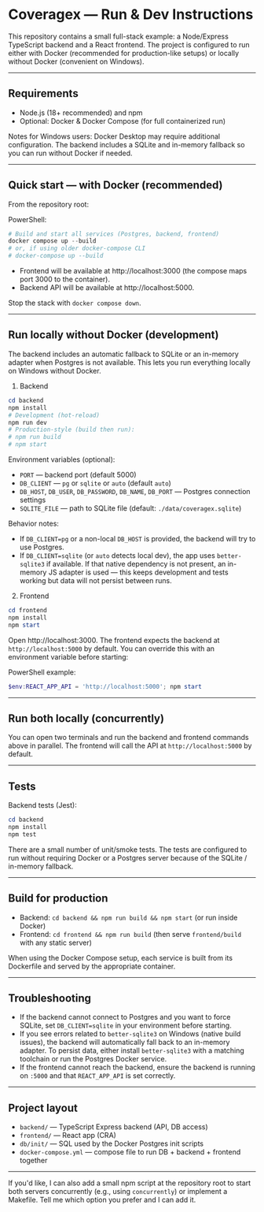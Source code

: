 # Coveragex — Run & Dev Instructions

This repository contains a small full-stack example: a Node/Express TypeScript backend and a React frontend. The project is configured to run either with Docker (recommended for production-like setups) or locally without Docker (convenient on Windows).

---

## Requirements

- Node.js (18+ recommended) and npm
- Optional: Docker & Docker Compose (for full containerized run)

Notes for Windows users: Docker Desktop may require additional configuration. The backend includes a SQLite and in-memory fallback so you can run without Docker if needed.

---

## Quick start — with Docker (recommended)

From the repository root:

PowerShell:

```powershell
# Build and start all services (Postgres, backend, frontend)
docker compose up --build
# or, if using older docker-compose CLI
# docker-compose up --build
```

- Frontend will be available at http://localhost:3000 (the compose maps port 3000 to the container).
- Backend API will be available at http://localhost:5000.

Stop the stack with `docker compose down`.

---

## Run locally without Docker (development)

The backend includes an automatic fallback to SQLite or an in-memory adapter when Postgres is not available. This lets you run everything locally on Windows without Docker.

1) Backend

```powershell
cd backend
npm install
# Development (hot-reload)
npm run dev
# Production-style (build then run):
# npm run build
# npm start
```

Environment variables (optional):
- `PORT` — backend port (default 5000)
- `DB_CLIENT` — `pg` or `sqlite` or `auto` (default `auto`)
- `DB_HOST`, `DB_USER`, `DB_PASSWORD`, `DB_NAME`, `DB_PORT` — Postgres connection settings
- `SQLITE_FILE` — path to SQLite file (default: `./data/coveragex.sqlite`)

Behavior notes:
- If `DB_CLIENT=pg` or a non-local `DB_HOST` is provided, the backend will try to use Postgres.
- If `DB_CLIENT=sqlite` (or `auto` detects local dev), the app uses `better-sqlite3` if available. If that native dependency is not present, an in-memory JS adapter is used — this keeps development and tests working but data will not persist between runs.

2) Frontend

```powershell
cd frontend
npm install
npm start
```

Open http://localhost:3000. The frontend expects the backend at `http://localhost:5000` by default. You can override this with an environment variable before starting:

PowerShell example:

```powershell
$env:REACT_APP_API = 'http://localhost:5000'; npm start
```

---

## Run both locally (concurrently)

You can open two terminals and run the backend and frontend commands above in parallel. The frontend will call the API at `http://localhost:5000` by default.

---

## Tests

Backend tests (Jest):

```powershell
cd backend
npm install
npm test
```

There are a small number of unit/smoke tests. The tests are configured to run without requiring Docker or a Postgres server because of the SQLite / in-memory fallback.

---

## Build for production

- Backend: `cd backend && npm run build && npm start` (or run inside Docker)
- Frontend: `cd frontend && npm run build` (then serve `frontend/build` with any static server)

When using the Docker Compose setup, each service is built from its Dockerfile and served by the appropriate container.

---

## Troubleshooting

- If the backend cannot connect to Postgres and you want to force SQLite, set `DB_CLIENT=sqlite` in your environment before starting.
- If you see errors related to `better-sqlite3` on Windows (native build issues), the backend will automatically fall back to an in-memory adapter. To persist data, either install `better-sqlite3` with a matching toolchain or run the Postgres Docker service.
- If the frontend cannot reach the backend, ensure the backend is running on `:5000` and that `REACT_APP_API` is set correctly.

---

## Project layout

- `backend/` — TypeScript Express backend (API, DB access)
- `frontend/` — React app (CRA)
- `db/init/` — SQL used by the Docker Postgres init scripts
- `docker-compose.yml` — compose file to run DB + backend + frontend together

---

If you'd like, I can also add a small npm script at the repository root to start both servers concurrently (e.g., using `concurrently`) or implement a Makefile. Tell me which option you prefer and I can add it.
